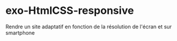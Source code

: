 # exo-HtmlCSS-responsive
Rendre un site adaptatif en fonction de la résolution de l'écran et sur smartphone

